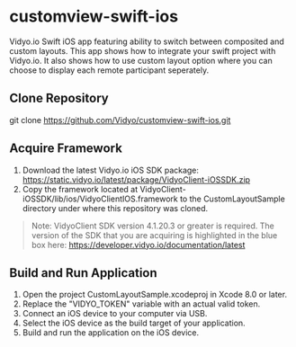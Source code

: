 # customview-swift-ios
Vidyo.io Swift iOS app featuring ability to switch between composited and custom layouts. This app shows how to integrate your swift project with Vidyo.io. It also shows how to use custom layout option where you can choose to display each remote participant seperately. 

## Clone Repository
git clone https://github.com/Vidyo/customview-swift-ios.git

## Acquire Framework
1. Download the latest Vidyo.io iOS SDK package: https://static.vidyo.io/latest/package/VidyoClient-iOSSDK.zip
2. Copy the framework located at VidyoClient-iOSSDK/lib/ios/VidyoClientIOS.framework to the CustomLayoutSample directory under where this repository was cloned.

> Note: VidyoClient SDK version 4.1.20.3 or greater is required.
> The version of the SDK that you are acquiring is highlighted in the blue box here: https://developer.vidyo.io/documentation/latest

## Build and Run Application
1. Open the project CustomLayoutSample.xcodeproj in Xcode 8.0 or later.
2. Replace the "VIDYO_TOKEN" variable with an actual valid token. 
3. Connect an iOS device to your computer via USB.
4. Select the iOS device as the build target of your application.
5. Build and run the application on the iOS device.

